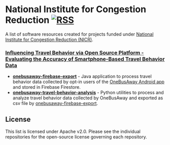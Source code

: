 # National Institute for Congestion Reduction [![RSS](https://img.shields.io/badge/Subscribe-RSS-blue.svg)](https://github.com/CUTR-at-USF/National-Institute-for-Congestion-Reduction/commits/master.atom)

A list of software resources created for projects funded under [National Institute for Congestion Reduction (NICR)](https://nicr.usf.edu/).

### [Influencing Travel Behavior via Open Source Platform - Evaluating the Accuracy of Smartphone-Based Travel Behavior Data](https://nicr.usf.edu/2020/12/11/3-1-influencing-travel-behavior-via-open-source-platform/)

* [**onebusaway-firebase-export**](https://github.com/CUTR-at-USF/onebusaway-firebase-export) - Java application to process travel behavior data collected by opt-in users of the [OneBusAway Android app](https://github.com/OneBusAway/onebusaway-android) and stored in Firebase Firestore.
* [**onebusaway-travel-behavior-analysis**](https://github.com/CUTR-at-USF/onebusaway-travel-behavior-analysis) - Python utilities to process and analyze travel behavior data collected by OneBusAway and exported as csv file by [onebusaway-firebase-export](https://github.com/CUTR-at-USF/onebusaway-firebase-export).

## License

This list is licensed under Apache v2.0. Please see the individual repositories for the open-source license governing each repository.
